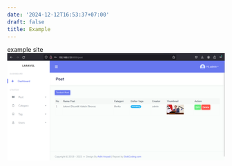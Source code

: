 ```yaml
---
date: '2024-12-12T16:53:37+07:00'
draft: false
title: Example
---
```

example site
![panel-admin](/post/example/panel-admin.png)

